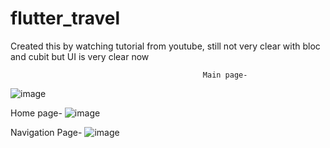 # flutter_travel

Created this by watching tutorial from youtube, still not very clear with bloc and cubit but UI is very clear now 

                                               Main page-
                                               
![image](https://github.com/Vasugupta13/TravelApp/assets/98811369/af5456d4-05f2-420c-b56f-49cb154a57d0)

Home page-
![image](https://github.com/Vasugupta13/TravelApp/assets/98811369/f028aee5-1cca-4d57-94e5-39c7e010f86c)

Navigation Page-
![image](https://github.com/Vasugupta13/TravelApp/assets/98811369/29cd2d4d-b955-434a-b4d6-d4cfd38ba89b)

